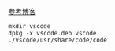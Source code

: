 [参考博客](https://www.cnblogs.com/xuyaowen/p/deb-install.html)
```shell
mkdir vscode
dpkg -x vscode.deb vscode
./vscode/usr/share/code/code
```